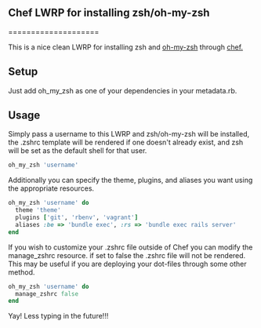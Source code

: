 ## Chef LWRP for installing zsh/oh-my-zsh

====================

This is a nice clean LWRP for installing zsh and [oh-my-zsh](https://github.com/robbyrussell/oh-my-zsh) 
through [chef.](http://opscode.com/chef) 


Setup
-----
Just add oh_my_zsh as one of your dependencies in your metadata.rb.

Usage
-----
Simply pass a username to this LWRP and zsh/oh-my-zsh will be installed, the .zshrc template will be 
rendered if one doesn't already exist, and zsh will be set as the default shell for that user.

```ruby
oh_my_zsh 'username'
```

Additionally you can specify the theme, plugins, and aliases you want using the appropriate resources.

```ruby
oh_my_zsh 'username' do
  theme 'theme'
  plugins ['git', 'rbenv', 'vagrant']
  aliases :be => 'bundle exec', :rs => 'bundle exec rails server'
end
```

If you wish to customize your .zshrc file outside of Chef you can modify the manage_zshrc resource.
if set to false the .zshrc file will not be rendered. This may be useful if you 
are deploying your dot-files through some other method.

```ruby
oh_my_zsh 'username' do
  manage_zshrc false
end
```

Yay! Less typing in the future!!!
